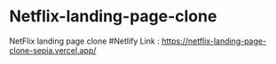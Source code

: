 # Netflix-landing-page-clone
NetFlix landing page clone
#Netlify Link : https://netflix-landing-page-clone-sepia.vercel.app/
